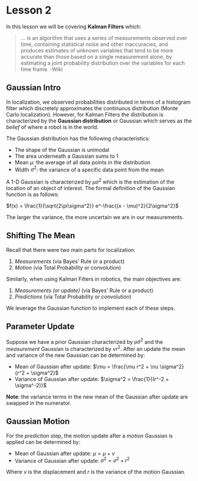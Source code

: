 # Lesson 2

In this lesson we will be covering **Kalman Filters** which:

> ... is an algorithm that uses a series of measurements observed over time, containing statistical noise and other inaccuracies, and produces estimates of unknown variables that tend to be more accurate than those based on a single measurement alone, by estimating a joint probability distribution over the variables for each time frame. -Wiki

## Gaussian Intro

In localization, we observed probabilities distributed in terms of a histogram filter which discretely approximates the continuous distribution (Monte Carlo localization). However, for Kalman Filters the distribution is characterized by the **Gaussian distribution** or Gaussian which serves as the _belief_ of where a robot is in the world.

The Gaussian distribution has the following characteristics:

- The shape of the Gaussian is unimodal
- The area underneath a Gaussian sums to 1
- Mean $\mu$: the average of all data points in the distribution
- Width $\sigma^2$: the variance of a specific data point from the mean

A 1-D Gaussian is characterized by $\mu \sigma^2$ which is the estimation of the location of an object of interest. The formal definition of the Gaussian function is as follows:

$f(x) = \frac{1}{\sqrt{2\pi\sigma^2}} e^-\frac{(x - \mu)^2}{2\sigma^2}$

The larger the variance, the more uncertain we are in our measurements.

## Shifting The Mean

Recall that there were two main parts for localization:

1. _Measurements_ (via Bayes' Rule or a product)
2. _Motion_ (via Total Probability or convolution)

Similarly, when using Kalman Filters in robotics, the main objectives are:

1. _Measurements (or update)_ (via Bayes' Rule or a product)
2. _Predictions_ (via Total Probability or convolution)

We leverage the Gaussian function to implement each of these steps.

## Parameter Update

Suppose we have a prior Gaussian characterized by $\mu\sigma^2$ and the _measurement_ Gaussian is characterized by $\nu r^2$. After an update the mean and variance of the new Gaussian can be determined by:

- Mean of Gaussian after update: $\mu = \frac{\mu r^2 + \nu \sigma^2}{r^2 + \sigma^2}$
- Variance of Gaussian after update: $\sigma^2 = \frac{1}{(r^-2 + \sigma^-2)}$

**Note**: the variance terms in the new mean of the Gaussian after update are swapped in the numerator.

## Gaussian Motion

For the _prediction_ step, the motion update after a _motion_ Gaussian is applied can be determined by:

- Mean of Gaussian after update: $\mu = \mu + \nu$
- Variance of Gaussian after update: $\sigma^2 = \sigma^2 + r^2$

Where $\nu$ is the displacement and $r$ is the variance of the motion Gaussian.
